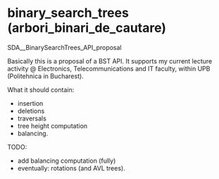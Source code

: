 # binary_search_trees (arbori_binari_de_cautare)
SDA__BinarySearchTrees_API_proposal

Basically this is a proposal of a BST API.
It supports my current lecture activity @ Electronics, Telecommunications and IT faculty, within UPB (Politehnica in Bucharest).

What it should contain:
- insertion
- deletions
- traversals
- tree height computation
- balancing.

TODO:
- add balancing computation (fully)
- eventually: rotations (and AVL trees).
